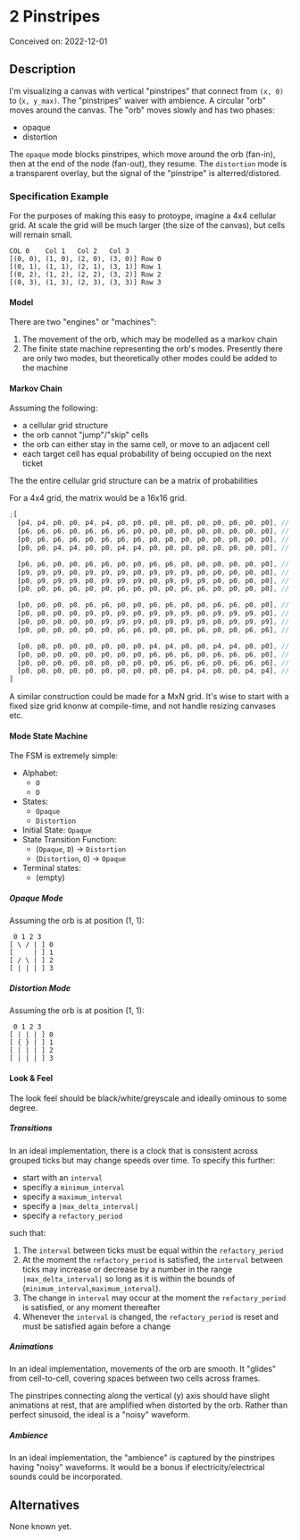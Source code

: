 # 2 Pinstripes

Conceived on: 2022-12-01

## Description

I'm visualizing a canvas with vertical "pinstripes" that connect from `(x, 0)`
to (`x, y_max)`. The "pinstripes" waiver with ambience. A circular "orb" moves
around the canvas. The "orb" moves slowly and has two phases:

- opaque
- distortion

The `opaque` mode blocks pinstripes, which move around the orb (fan-in), then at
the end of the node (fan-out), they resume. The `distortion` mode is a
transparent overlay, but the signal of the "pinstripe" is alterred/distored.

### Specification Example

For the purposes of making this easy to protoype, imagine a 4x4 cellular grid.
At scale the grid will be much larger (the size of the canvas), but cells will
remain small.

```text
COL 0    Col 1   Col 2   Col 3
[(0, 0), (1, 0), (2, 0), (3, 0)] Row 0
[(0, 1), (1, 1), (2, 1), (3, 1)] Row 1
[(0, 2), (1, 2), (2, 2), (3, 2)] Row 2
[(0, 3), (1, 3), (2, 3), (3, 3)] Row 3
```

#### Model

There are two "engines" or "machines":

1. The movement of the orb, which may be modelled as a markov chain
2. The finite state machine representing the orb's modes. Presently there are
   only two modes, but theoretically other modes could be added to the machine

#### Markov Chain

Assuming the following:

- a cellular grid structure
- the orb cannot "jump"/"skip" cells
- the orb can either stay in the same cell, or move to an adjacent cell
- each target cell has equal probability of being occupied on the next ticket

The the entire cellular grid structure can be a matrix of probabilities

For a 4x4 grid, the matrix would be a 16x16 grid.

```ts
;[
  [p4, p4, p0, p0, p4, p4, p0, p0, p0, p0, p0, p0, p0, p0, p0, p0], //(0, 0)
  [p6, p6, p6, p0, p6, p6, p6, p0, p0, p0, p0, p0, p0, p0, p0, p0], // (1, 0)
  [p0, p6, p6, p6, p0, p6, p6, p6, p0, p0, p0, p0, p0, p0, p0, p0], // (2, 0)
  [p0, p0, p4, p4, p0, p0, p4, p4, p0, p0, p0, p0, p0, p0, p0, p0], // (3, 0)

  [p6, p6, p0, p0, p6, p6, p0, p0, p6, p6, p0, p0, p0, p0, p0, p0], // (0, 1)
  [p9, p9, p9, p0, p9, p9, p9, p0, p9, p9, p9, p0, p0, p0, p0, p0], // (1, 1)
  [p0, p9, p9, p9, p0, p9, p9, p9, p0, p9, p9, p9, p0, p0, p0, p0], // (2, 1)
  [p0, p0, p6, p6, p0, p0, p6, p6, p0, p0, p6, p6, p0, p0, p0, p0], // (3, 1)

  [p0, p0, p0, p0, p6, p6, p0, p0, p6, p6, p0, p0, p6, p6, p0, p0], // (0, 2)
  [p0, p0, p0, p0, p9, p9, p9, p0, p9, p9, p9, p0, p9, p9, p9, p0], // (1, 2)
  [p0, p0, p0, p0, p0, p9, p9, p9, p0, p9, p9, p9, p0, p9, p9, p9], // (2, 2)
  [p0, p0, p0, p0, p0, p0, p6, p6, p0, p0, p6, p6, p0, p0, p6, p6], // (3, 2)

  [p0, p0, p0, p0, p0, p0, p0, p0, p4, p4, p0, p0, p4, p4, p0, p0], // (0, 3)
  [p0, p0, p0, p0, p0, p0, p0, p0, p6, p6, p6, p0, p6, p6, p6, p0], // (1, 3)
  [p0, p0, p0, p0, p0, p0, p0, p0, p0, p6, p6, p6, p0, p6, p6, p6], // (2, 3)
  [p0, p0, p0, p0, p0, p0, p0, p0, p0, p0, p4, p4, p0, p0, p4, p4], // (3, 3)
]
```

A similar construction could be made for a MxN grid. It's wise to start with a
fixed size grid knonw at compile-time, and not handle resizing canvases etc.

#### Mode State Machine

The FSM is extremely simple:

- Alphabet:
  - `O`
  - `D`
- States:
  - `Opaque`
  - `Distortion`
- Initial State: `Opaque`
- State Transition Function:
  - (`Opaque`, `D`) -> `Distortion`
  - (`Distortion`, `O`) -> `Opaque`
- Terminal states:
  - (empty)

##### Opaque Mode

Assuming the orb is at position (1, 1):

```text
 0 1 2 3
[ \ / | ] 0
[     | ] 1
[ / \ | ] 2
[ | | | ] 3
```

##### Distortion Mode

Assuming the orb is at position (1, 1):

```text
 0 1 2 3
[ | | | ] 0
[ { } | ] 1
[ | | | ] 2
[ | | | ] 3
```

#### Look & Feel

The look feel should be black/white/greyscale and ideally ominous to some
degree.

##### Transitions

In an ideal implementation, there is a clock that is consistent across grouped
ticks but may change speeds over time. To specify this further:

- start with an `interval`
- specifiy a `minimum_interval`
- specify a `maximum_interval`
- specify a `|max_delta_interval|`
- specify a `refactory_period`

such that:

1. The `interval` between ticks must be equal within the `refactory_period`
2. At the moment the `refactory_period` is satisfied, the `interval` between
   ticks may increase or decrease by a number in the range
   `|max_delta_interval|` so long as it is within the bounds of
   (`minimum_interval`,`maximum_interval`).
3. The change in `interval` may occur at the moment the `refactory_period` is
   satisfied, or any moment thereafter
4. Whenever the `interval` is changed, the `refactory_period` is reset and must
   be satisfied again before a change

##### Animations

In an ideal implementation, movements of the orb are smooth. It "glides" from
cell-to-cell, covering spaces between two cells across frames.

The pinstripes connecting along the vertical (y) axis should have slight
animations at rest, that are amplified when distorted by the orb. Rather than
perfect sinusoid, the ideal is a "noisy" waveform.

##### Ambience

In an ideal implementation, the "ambience" is captured by the pinstripes having
"noisy" waveforms. It would be a bonus if electricity/electrical sounds could be
incorporated.

## Alternatives

None known yet.

